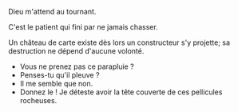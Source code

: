 Dieu m'attend au tournant.

C'est le patient qui fini par ne jamais chasser.

Un château de carte existe dès lors un constructeur s'y projette; sa destruction ne dépend d'aucune volonté.

>>>
- Vous ne prenez pas ce parapluie ?
- Penses-tu qu'il pleuve ?
- Il me semble que non.
- Donnez le ! Je déteste avoir la tête couverte de ces pellicules rocheuses.
>>>
